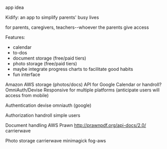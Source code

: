 app idea

Kidify: an app to simplify parents' busy lives

for parents, caregivers, teachers--whoever the parents give access

Features:
- calendar
- to-dos
- document storage (free/paid tiers)
- photo storage (free/paid tiers)
- maybe integrate progress charts to facilitate good habits
- fun interface

Amazon AWS storage (photos/docs)
API for Google Calendar or handroll?
OmniAuth/Devise
Responsive for multiple platforms (anticipate users will access from mobile)

Authentication
devise
omniauth (google)

Authorization
handroll simple users

Document handling
AWS
Prawn http://prawnpdf.org/api-docs/2.0/
carrierwave

Photo storage
carrierwave
minimagick
fog-aws



